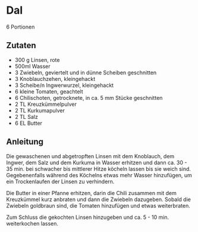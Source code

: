 # Dal

6 Portionen

## Zutaten

* 300 g	Linsen, rote
* 500ml Wasser
* 3	Zwiebeln, geviertelt und in dünne Scheiben geschnitten
* 3	Knoblauchzehen, kleingehackt
* 3 Scheibe/n Ingwerwurzel, kleingehackt
* 6 kleine Tomaten, geachtelt
* 6	Chilischoten, getrocknete, in ca. 5 mm Stücke geschnitten
* 2 TL Kreuzkümmelpulver
* 2 TL Kurkumapulver
* 2 TL Salz
* 6 EL Butter

## Anleitung

Die gewaschenen und abgetropften Linsen mit dem Knoblauch, dem Ingwer, dem Salz und dem Kurkuma in Wasser erhitzen und dann ca. 30 - 35 min. bei schwacher bis mittlerer Hitze köcheln lassen bis sie weich sind. Gegebenenfalls während des Köchelns etwas mehr Wasser hinzufügen, um ein Trockenlaufen der Linsen zu verhindern.

Die Butter in einer Pfanne erhitzen, darin die Chili zusammen mit dem Kreuzkümmel kurz anbraten und dann die Zwiebeln dazugeben. Sobald die Zwiebeln goldbraun sind, die Tomaten hinzufügen und etwas weiterbraten.

Zum Schluss die gekochten Linsen hinzugeben und ca. 5 - 10 min. weiterkochen lassen.